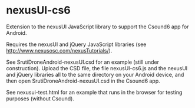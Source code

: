 nexusUI-cs6
===========

Extension to the nexusUI JavaScript library to support the Csound6 app for Android.

Requires the nexusUI and jQuery JavaScript libraries (see http://www.nexusosc.com/nexusTutorials/).

See SrutiDroneAndroid-nexusUI.csd for an example (still under construction). Upload the CSD file, the file nexusUI-cs6.js and the nexusUI and jQuery libraries all to the same directory on your Android device, and then open SrutiDroneAndroid-nexusUI.csd in the Csound6 app.

See nexusui-test.html for an example that runs in the browser for testing purposes (without Csound).